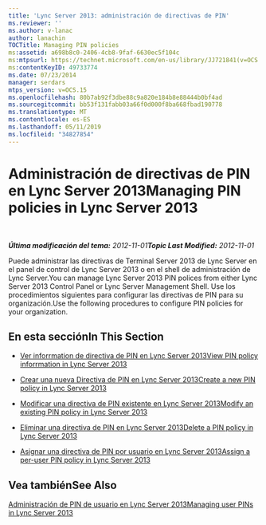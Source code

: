 ```yaml
---
title: 'Lync Server 2013: administración de directivas de PIN'
ms.reviewer: ''
ms.author: v-lanac
author: lanachin
TOCTitle: Managing PIN policies
ms:assetid: a698b8c0-2406-4cb8-9faf-6630ec5f104c
ms:mtpsurl: https://technet.microsoft.com/en-us/library/JJ721841(v=OCS.15)
ms:contentKeyID: 49733774
ms.date: 07/23/2014
manager: serdars
mtps_version: v=OCS.15
ms.openlocfilehash: 80b7ab92f3dbe88c9a820e184b8e88444b0bf4ad
ms.sourcegitcommit: bb53f131fabb03a66f0d000f8ba668fbad190778
ms.translationtype: MT
ms.contentlocale: es-ES
ms.lasthandoff: 05/11/2019
ms.locfileid: "34827854"
---
```

<div data-xmlns="http://www.w3.org/1999/xhtml">

<div class="topic" data-xmlns="http://www.w3.org/1999/xhtml" data-msxsl="urn:schemas-microsoft-com:xslt" data-cs="http://msdn.microsoft.com/en-us/">

<div data-asp="http://msdn2.microsoft.com/asp">

# <a name="managing-pin-policies-in-lync-server-2013"></a><span data-ttu-id="c5f5e-102">Administración de directivas de PIN en Lync Server 2013</span><span class="sxs-lookup"><span data-stu-id="c5f5e-102">Managing PIN policies in Lync Server 2013</span></span>

</div>

<div id="mainSection">

<div id="mainBody">

<span> </span>

<span data-ttu-id="c5f5e-103">_**Última modificación del tema:** 2012-11-01_</span><span class="sxs-lookup"><span data-stu-id="c5f5e-103">_**Topic Last Modified:** 2012-11-01_</span></span>

<span data-ttu-id="c5f5e-104">Puede administrar las directivas de Terminal Server 2013 de Lync Server en el panel de control de Lync Server 2013 o en el shell de administración de Lync Server.</span><span class="sxs-lookup"><span data-stu-id="c5f5e-104">You can manage Lync Server 2013 PIN polices from either Lync Server 2013 Control Panel or Lync Server Management Shell.</span></span> <span data-ttu-id="c5f5e-105">Use los procedimientos siguientes para configurar las directivas de PIN para su organización.</span><span class="sxs-lookup"><span data-stu-id="c5f5e-105">Use the following procedures to configure PIN policies for your organization.</span></span>

<div>

## <a name="in-this-section"></a><span data-ttu-id="c5f5e-106">En esta sección</span><span class="sxs-lookup"><span data-stu-id="c5f5e-106">In This Section</span></span>

  - [<span data-ttu-id="c5f5e-107">Ver inforrmation de directiva de PIN en Lync Server 2013</span><span class="sxs-lookup"><span data-stu-id="c5f5e-107">View PIN policy inforrmation in Lync Server 2013</span></span>](lync-server-2013-view-pin-policy-inforrmation.md)

  - [<span data-ttu-id="c5f5e-108">Crear una nueva Directiva de PIN en Lync Server 2013</span><span class="sxs-lookup"><span data-stu-id="c5f5e-108">Create a new PIN policy in Lync Server 2013</span></span>](lync-server-2013-create-a-new-pin-policy.md)

  - [<span data-ttu-id="c5f5e-109">Modificar una directiva de PIN existente en Lync Server 2013</span><span class="sxs-lookup"><span data-stu-id="c5f5e-109">Modify an existing PIN policy in Lync Server 2013</span></span>](lync-server-2013-modify-an-existing-pin-policy.md)

  - [<span data-ttu-id="c5f5e-110">Eliminar una directiva de PIN en Lync Server 2013</span><span class="sxs-lookup"><span data-stu-id="c5f5e-110">Delete a PIN policy in Lync Server 2013</span></span>](lync-server-2013-delete-a-pin-policy.md)

  - [<span data-ttu-id="c5f5e-111">Asignar una directiva de PIN por usuario en Lync Server 2013</span><span class="sxs-lookup"><span data-stu-id="c5f5e-111">Assign a per-user PIN policy in Lync Server 2013</span></span>](lync-server-2013-assign-a-per-user-pin-policy.md)

</div>

<div>

## <a name="see-also"></a><span data-ttu-id="c5f5e-112">Vea también</span><span class="sxs-lookup"><span data-stu-id="c5f5e-112">See Also</span></span>


[<span data-ttu-id="c5f5e-113">Administración de PIN de usuario en Lync Server 2013</span><span class="sxs-lookup"><span data-stu-id="c5f5e-113">Managing user PINs in Lync Server 2013</span></span>](lync-server-2013-managing-user-pins.md)  
  

</div>

</div>

<span> </span>

</div>

</div>

</div>

